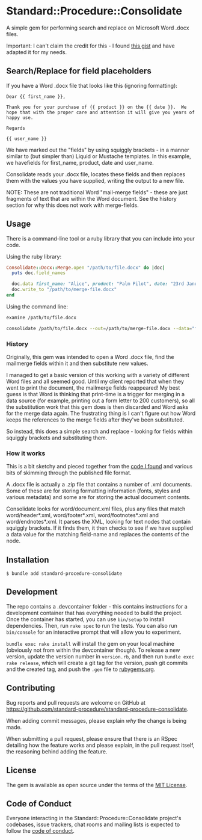 # Standard::Procedure::Consolidate

A simple gem for performing search and replace on Microsoft Word .docx files.

Important: I can't claim the credit for this - I found [this gist](https://gist.github.com/ericmason/7200448) and have adapted it for my needs.

## Search/Replace for field placeholders

If you have a Word .docx file that looks like this (ignoring formatting): 

```
Dear {{ first_name }},

Thank you for your purchase of {{ product }} on the {{ date }}.  We hope that with the proper care and attention it will give you years of happy use.  

Regards

{{ user_name }}
```

We have marked out the "fields" by using squiggly brackets - in a manner similar to (but simpler than) Liquid or Mustache templates.  In this example, we havefields for first_name, product, date and user_name.  

Consolidate reads your .docx file, locates these fields and then replaces them with the values you have supplied, writing the output to a new file.  

NOTE: These are not traditional Word "mail-merge fields" - these are just fragments of text that are within the Word document.  See the history section for why this does not work with merge-fields.  

## Usage

There is a command-line tool or a ruby library that you can include into your code.  

Using the ruby library: 

```ruby
Consolidate::Docx::Merge.open "/path/to/file.docx" do |doc|
  puts doc.field_names 

  doc.data first_name: "Alice", product: "Palm Pilot", date: "23rd January 2002", user_name: "Bob"
  doc.write_to "/path/to/merge-file.docx"
end 
```

Using the command line: 

```sh
examine /path/to/file.docx 

consolidate /path/to/file.docx --out=/path/to/merge-file.docx --data="first_name=Alice&product=Palm Pilot&date=23rd January 2022&user_name=Bob" 
```

### History

Originally, this gem was intended to open a Word .docx file, find the mailmerge fields within it and then substitute new values.  

I managed to get a basic version of this working with a variety of different Word files and all seemed good.  Until my client reported that when they went to print the document, the mailmerge fields reappeared!  My best guess is that Word is thinking that print-time is a trigger for merging in a data source (for example, printing out a form letter to 200 customers), so all the substitution work that this gem does is then discarded and Word asks for the merge data again.  The frustrating thing is I can't figure out how Word keeps the references to the merge fields after they've been substituted.  

So instead, this does a simple search and replace - looking for fields within squiggly brackets and substituting them.  

### How it works

This is a bit sketchy and pieced together from the [code I found]((https://gist.github.com/ericmason/7200448)) and various bits of skimming through the published file format.

A .docx file is actually a .zip file that contains a number of .xml documents.  Some of these are for storing formatting information (fonts, styles and various metadata) and some are for storing the actual document contents.  

Consolidate looks for word/document.xml files, plus any files that match word/header*.xml, word/footer*.xml, word/footnotes*.xml and word/endnotes*.xml.  It parses the XML, looking for text nodes that contain squiggly brackets.  If it finds them, it then checks to see if we have supplied a data value for the matching field-name and replaces the contents of the node.  

## Installation

    $ bundle add standard-procedure-consolidate


## Development

The repo contains a .devcontainer folder - this contains instructions for a development container that has everything needed to build the project.  Once the container has started, you can use `bin/setup` to install dependencies. Then, run `rake spec` to run the tests. You can also run `bin/console` for an interactive prompt that will allow you to experiment.

`bundle exec rake install` will install the gem on your local machine (obviously not from within the devcontainer though). To release a new version, update the version number in `version.rb`, and then run `bundle exec rake release`, which will create a git tag for the version, push git commits and the created tag, and push the `.gem` file to [rubygems.org](https://rubygems.org).

## Contributing

Bug reports and pull requests are welcome on GitHub at https://github.com/standard-procedure/standard-procedure-consolidate.

When adding commit messages, please explain _why_ the change is being made.

When submitting a pull request, please ensure that there is an RSpec detailing how the feature works and please explain, in the pull request itself, the reasoning behind adding the feature.

## License

The gem is available as open source under the terms of the [MIT License](https://opensource.org/licenses/MIT).

## Code of Conduct

Everyone interacting in the Standard::Procedure::Consolidate project's codebases, issue trackers, chat rooms and mailing lists is expected to follow the [code of conduct](https://github.com/standard-procedure/standard-procedure-consolidate/blob/main/CODE_OF_CONDUCT.md).
